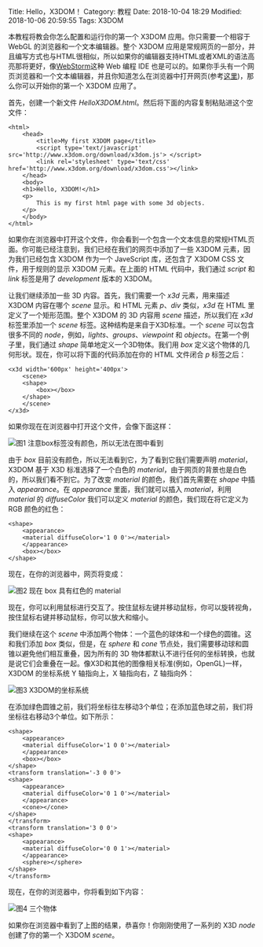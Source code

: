 Title: Hello，X3DOM！
Category: 教程
Date: 2018-10-04 18:29
Modified: 2018-10-06 20:59:55
Tags: X3DOM

本教程将教会你怎么配置和运行你的第一个 X3DOM 应用。你只需要一个相容于 WebGL 的浏览器和一个文本编辑器。整个 X3DOM 应用是常规网页的一部分，并且编写方式也与HTML很相似，所以如果你的编辑器支持HTML或者XML的语法高亮那将更好，像[WebStorm](http://www.jetbrains.com/webstorm/)这种 Web 编程 IDE 也是可以的。如果你手头有一个网页浏览器和一个文本编辑器，并且你知道怎么在浏览器中打开网页(参考[这里](https://doc.x3dom.org/gettingStarted/index.html))，那么你可以开始你的第一个 X3DOM 应用了。

首先，创建一个新文件 *HelloX3DOM.html*。然后将下面的内容复制粘贴进这个空文件：
```
<html>
    <head>
        <title>My first X3DOM page</title>
        <script type='text/javascript' src='http://www.x3dom.org/download/x3dom.js'> </script>
        <link rel='stylesheet' type='text/css' href='http://www.x3dom.org/download/x3dom.css'></link>
    </head>
    <body>
    <h1>Hello, X3DOM!</h1>
    <p>
        This is my first html page with some 3d objects.
    </p>
    </body>
</html>
```
如果你在浏览器中打开这个文件，你会看到一个包含一个文本信息的常规HTML页面。你可能已经注意到，我们已经在我们的网页中添加了一些 X3DOM 元素，因为我们已经包含 X3DOM 作为一个 JaveScript 库，还包含了 X3DOM CSS 文件，用于规则的显示 X3DOM 元素。在上面的 HTML 代码中，我们通过 *script* 和 *link* 标签是用了 *development* 版本的 X3DOM。

让我们继续添加一些 3D 内容。首先，我们需要一个 *x3d* 元素，用来描述 X3DOM 内容在哪个 *scene* 显示。和 HTML 元素 *p*、*div* 类似，*x3d* 在 HTML 里定义了一个矩形范围。整个 X3DOM 的 3D 内容用 *scene* 描述，所以我们在 *x3d* 标签里添加一个 *scene* 标签。这种结构是来自于X3D标准。一个 *scene* 可以包含很多不同的 *node*，例如，*lights*、*groups*、*viewpoint* 和 *objects*。在第一个例子里，我们通过 *shape* 简单地定义一个3D物体。我们用 *box* 定义这个物体的几何形状。现在，你可以将下面的代码添加在你的 HTML 文件闭合 *p* 标签之后：
```
<x3d width='600px' height='400px'>
    <scene>
    <shape>
        <box></box>
    </shape>
    </scene>
</x3d>
```
如果你现在在浏览器中打开这个文件，会像下面这样：

![图1    注意box标签没有颜色，所以无法在图中看到]({static}/images/fig1.png)

由于 *box* 目前没有颜色，所以无法看到它，为了看到它我们需要声明 *material*，X3DOM 基于 X3D 标准选择了一个白色的 *material*，由于网页的背景也是白色的，所以我们看不到它。为了改变 *material* 的颜色，我们首先需要在 *shape* 中插入 *appearance*。在 *appearance* 里面，我们就可以插入 *material*，利用 *material* 的 *diffuseColor* 我们可以定义 *material* 的颜色，我们现在将它定义为 RGB 颜色的红色：
```
<shape>
    <appearance>
    <material diffuseColor='1 0 0'></material>
    </appearance>
    <box></box>
</shape>
```
现在，在你的浏览器中，网页将变成：

![图2    现在 *box* 具有红色的 *material*]({static}/images/fig2.png)

现在，你可以利用鼠标进行交互了。按住鼠标左键并移动鼠标，你可以旋转视角，按住鼠标右键并移动鼠标，你可以放大和缩小。

我们继续在这个 *scene* 中添加两个物体：一个蓝色的球体和一个绿色的圆锥。这和我们添加 *box* 类似，但是，在 *sphere* 和 *cone* 节点处，我们需要移动球和圆锥以避免他们相互重叠，因为所有的 3D 物体都默认不进行任何的坐标转换，也就是说它们会重叠在一起。像X3D和其他的图像相关标准(例如，OpenGL)一样，X3DOM 的坐标系统 Y 轴指向上，X 轴指向右，Z 轴指向外：

![图3  X3DOM的坐标系统]({static}/images/fig3.png)

在添加绿色圆锥之前，我们将坐标往左移动3个单位；在添加蓝色球之前，我们将坐标往右移动3个单位。如下所示：
```
<shape>
    <appearance>
    <material diffuseColor='1 0 0'></material>
    </appearance>
    <box></box>
</shape>
<transform translation='-3 0 0'>
<shape>
    <appearance>
    <material diffuseColor='0 1 0'></material>
    </appearance>
    <cone></cone>
</shape>
</transform>
<transform translation='3 0 0'>
<shape>
    <appearance>
    <material diffuseColor='0 0 1'></material>
    </appearance>
    <sphere></sphere>
</shape>
</transform>
```
现在，在你的浏览器中，你将看到如下内容：

![图4 三个物体]({static}/images/fig4.png)

如果你在浏览器中看到了上图的结果，恭喜你！你刚刚使用了一系列的 X3D *node* 创建了你的第一个 X3DOM *scene*。
